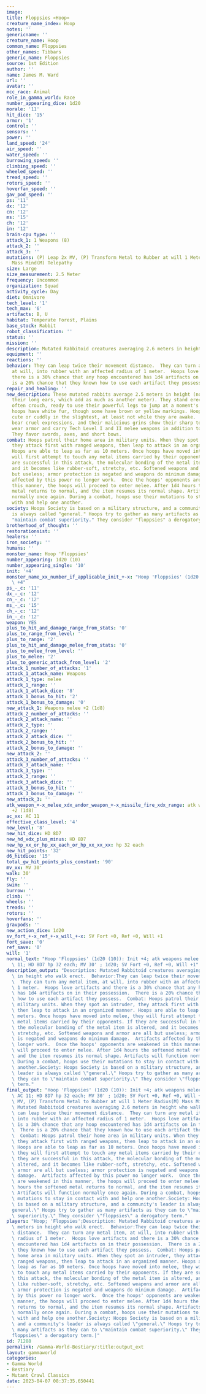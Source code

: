 ```yaml
---
image:
title: Floppsies «Hoop»
creature_name_index: Hoop
notes: ''
genericname: ''
creature_name: Hoop
common_name: Floppsies
other_names: Tibbars
generic_name: Floppsies
source: 1st Edition
author: ''
name: James M. Ward
url: ''
avatar: ''
mcc_race: Animal
role_in_gamma_world: Race
number_appearing_dice: 1d20
morale: '11'
hit_dice: '15'
armor: '1'
control: ''
sensors: ''
power: ''
land_speed: '24'
air_speed: ''
water_speed: ''
burrowing_speed: ''
climbing_speed: ''
wheeled_speed: ''
tread_speed: ''
rotors_speed: ''
hoverfan_speed: ''
gav_pod_speed: ''
ps: '11'
dx: '12'
cn: '12'
ms: '15'
ch: '12'
in: '12'
brain-cpu type: ''
attack_1: 1 Weapons (8)
attack_2: ''
attack_3: ''
mutations: (P) Leap 2x MV, (P) Transform Metal to Rubber at will 1 Meter Radius(M)
  Mass Mind(M) Telepathy
size: Large
size_measurement: 2.5 Meter
frequency: Uncommon
organization: Squad
activity_cycle: Day
diet: Omnivore
tech_level: '1'
tech_max: '6'
artifacts: B, U
habitat: Temperate Forest, Plains
base_stock: Rabbit
robot_classification: ''
status: ''
mission: ''
description: Mutated Rabbitoid creatures averaging 2.6 meters in height who walk erect.
equipment: ''
reactions: ''
behavior: They can leap twice their movement distance.  They can turn any metal item,
  at will, into rubber with an affected radius of 1 meter.  Hoops love artifacts and
  there is a 30% chance that any hoop encountered has 1d4 artifacts on in their possession.  There
  is a 20% chance that they known how to use each artifact they possess.
repair_and_healing: ''
new_description: These mutated rabbits average 2.5 meters in height (not counting
  their long ears, which add as much as another meter). They stand erect, though they
  often crouch, ready to use their powerful legs to jump at a moment's notice. Most
  hoops have white fur, though some have brown or yellow markings. Hoops do not look
  cute or cuddly in the slightest, at least not while they are awake.  They usually
  bear cruel expressions, and their malicious grins show their sharp teeth. Hoops
  wear armor and carry Tech Level I and II melee weapons in addition to their artifacts.
  They favor swords, axes, and short bows.
combat: Hoops patrol their home area in military units. When they spot an intruder,
  they attack first with ranged weapons, then leap to attack in an organized manner.
  Hoops are able to leap as far as 10 meters. Once hoops have moved into melee, they
  will first attempt to touch any metal items carried by their opponents. If they
  are successful in this attack, the molecular bonding of the metal item is altered,
  and it becomes like rubber-soft, stretchy, etc. Softened weapons and armor are all
  but useless; armor protection is negated and weapons do minimum damage.  Artifacts
  affected by this power no longer work.  Once the hoops' opponents are weakened in
  this manner, the hoops will proceed to enter melee. After 1d4 hours the softened
  metal returns to normal, and the item resumes its normal shape. Artifacts will function
  normally once again. During a combat, hoops use their mutations to stay in contact
  with and help one another.
society: Hoops Society is based on a military structure, and a community's leader
  is always called "general." Hoops try to gather as many artifacts as they can to
  "maintain combat superiority." They consider "floppsies" a derogatory term.
brotherhood_of_thought: ''
restorationsist: ''
healers: ''
iron_society: ''
humans: ''
monster_name: Hoop 'Floppsies'
number_appearing: 1d20 (10)
number_appearing_single: '10'
init: '+4'
monster_name_xx_number_if_applicable_init_+-x: "Hoop 'Floppsies' (1d20 (10)): Init\
  \ +4"
ps_-_c: '11'
dx_-_c: '12'
cn_-_c: '12'
ms_-_c: '15'
ch_-_c: '12'
in_-_c: '12'
weapon: YES
plus_to_hit_and_damage_range_from_stats: '0'
plus_to_range_from_level: ''
plus_to_range: '2'
plus_to_hit_and_damage_melee_from_stats: '0'
plus_to_melee_from_level: ''
plus_to_melee: '2'
plus_to_generic_attack_from_level: '2'
attack_1_number_of_attacks: '1'
attack_1_attack_name: Weapons
attack_1_type: melee
attack_1_range: ''
attack_1_attack_dice: '8'
attack_1_bonus_to_hit: '2'
attack_1_bonus_to_damage: '0'
new_attack_1: Weapons melee +2 (1d8)
attack_2_number_of_attacks: ''
attack_2_attack_name: ''
attack_2_type: ''
attack_2_range: ''
attack_2_attack_dice: ''
attack_2_bonus_to_hit: ''
attack_2_bonus_to_damage: ''
new_attack_2: ''
attack_3_number_of_attacks: ''
attack_3_attack_name: ''
attack_3_type: ''
attack_3_range: ''
attack_3_attack_dice: ''
attack_3_bonus_to_hit: ''
attack_3_bonus_to_damage: ''
new_attack_3: ''
atk_weapon_+-x_melee_xdx_andor_weapon_+-x_missile_fire_xdx_range: atk weapons melee
  +2 (1d8)
ac_xx: AC 11
effective_class_level: '4'
new_level: '8'
new_hit_dice: HD 8D7
new_hd_xdx_plus_minus: HD 8D7
new_hp_xx_or_hp_xx_each_or_hp_xx_xx_xx: hp 32 each
new_hit_points: '32'
d6_hitdice: '15'
total_gw_hit_points_plus_constant: '90'
mv_xx: MV 30'
walk: 30'
fly: ''
swim: ''
burrow: ''
climb: ''
wheels: ''
treads: ''
rotors: ''
hoverfans: ''
gravpods: ''
new_action_dice: 1d20
sv_fort_+-x_ref_+-x_will_+-x: SV Fort +0, Ref +0, Will +1
fort_save: '0'
ref_save: '0'
will: '1'
normal_text: "Hoop 'Floppsies' (1d20 (10)): Init +4; atk weapons melee +2 (1d8); AC\
  \ 11; HD 8D7 hp 32 each; MV 30' ; 1d20; SV Fort +0, Ref +0, Will +1"
description_output: "Description: Mutated Rabbitoid creatures averaging 2.6 meters\
  \ in height who walk erect.  Behavior:They can leap twice their movement distance.\
  \  They can turn any metal item, at will, into rubber with an affected radius of\
  \ 1 meter.  Hoops love artifacts and there is a 30% chance that any hoop encountered\
  \ has 1d4 artifacts on in their possession.  There is a 20% chance that they known\
  \ how to use each artifact they possess.  Combat: Hoops patrol their home area in\
  \ military units. When they spot an intruder, they attack first with ranged weapons,\
  \ then leap to attack in an organized manner. Hoops are able to leap as far as 10\
  \ meters. Once hoops have moved into melee, they will first attempt to touch any\
  \ metal items carried by their opponents. If they are successful in this attack,\
  \ the molecular bonding of the metal item is altered, and it becomes like rubber-soft,\
  \ stretchy, etc. Softened weapons and armor are all but useless; armor protection\
  \ is negated and weapons do minimum damage.  Artifacts affected by this power no\
  \ longer work.  Once the hoops' opponents are weakened in this manner, the hoops\
  \ will proceed to enter melee. After 1d4 hours the softened metal returns to normal,\
  \ and the item resumes its normal shape. Artifacts will function normally once again.\
  \ During a combat, hoops use their mutations to stay in contact with and help one\
  \ another.Society: Hoops Society is based on a military structure, and a community's\
  \ leader is always called \"general.\" Hoops try to gather as many artifacts as\
  \ they can to \"maintain combat superiority.\" They consider \"floppsies\" a derogatory\
  \ term."
final_output: "Hoop 'Floppsies' (1d20 (10)): Init +4; atk weapons melee +2 (1d8);\
  \ AC 11; HD 8D7 hp 32 each; MV 30' ; 1d20; SV Fort +0, Ref +0, Will +1(P) Leap 2x\
  \ MV, (P) Transform Metal to Rubber at will 1 Meter Radius(M) Mass Mind(M) TelepathyDescription:\
  \ Mutated Rabbitoid creatures averaging 2.6 meters in height who walk erect.  Behavior:They\
  \ can leap twice their movement distance.  They can turn any metal item, at will,\
  \ into rubber with an affected radius of 1 meter.  Hoops love artifacts and there\
  \ is a 30% chance that any hoop encountered has 1d4 artifacts on in their possession.\
  \  There is a 20% chance that they known how to use each artifact they possess.\
  \  Combat: Hoops patrol their home area in military units. When they spot an intruder,\
  \ they attack first with ranged weapons, then leap to attack in an organized manner.\
  \ Hoops are able to leap as far as 10 meters. Once hoops have moved into melee,\
  \ they will first attempt to touch any metal items carried by their opponents. If\
  \ they are successful in this attack, the molecular bonding of the metal item is\
  \ altered, and it becomes like rubber-soft, stretchy, etc. Softened weapons and\
  \ armor are all but useless; armor protection is negated and weapons do minimum\
  \ damage.  Artifacts affected by this power no longer work.  Once the hoops' opponents\
  \ are weakened in this manner, the hoops will proceed to enter melee. After 1d4\
  \ hours the softened metal returns to normal, and the item resumes its normal shape.\
  \ Artifacts will function normally once again. During a combat, hoops use their\
  \ mutations to stay in contact with and help one another.Society: Hoops Society\
  \ is based on a military structure, and a community's leader is always called \"\
  general.\" Hoops try to gather as many artifacts as they can to \"maintain combat\
  \ superiority.\" They consider \"floppsies\" a derogatory term."
players: "Hoop; 'Floppsies';Description: Mutated Rabbitoid creatures averaging 2.6\
  \ meters in height who walk erect.  Behavior:They can leap twice their movement\
  \ distance.  They can turn any metal item, at will, into rubber with an affected\
  \ radius of 1 meter.  Hoops love artifacts and there is a 30% chance that any hoop\
  \ encountered has 1d4 artifacts on in their possession.  There is a 20% chance that\
  \ they known how to use each artifact they possess.  Combat: Hoops patrol their\
  \ home area in military units. When they spot an intruder, they attack first with\
  \ ranged weapons, then leap to attack in an organized manner. Hoops are able to\
  \ leap as far as 10 meters. Once hoops have moved into melee, they will first attempt\
  \ to touch any metal items carried by their opponents. If they are successful in\
  \ this attack, the molecular bonding of the metal item is altered, and it becomes\
  \ like rubber-soft, stretchy, etc. Softened weapons and armor are all but useless;\
  \ armor protection is negated and weapons do minimum damage.  Artifacts affected\
  \ by this power no longer work.  Once the hoops' opponents are weakened in this\
  \ manner, the hoops will proceed to enter melee. After 1d4 hours the softened metal\
  \ returns to normal, and the item resumes its normal shape. Artifacts will function\
  \ normally once again. During a combat, hoops use their mutations to stay in contact\
  \ with and help one another.Society: Hoops Society is based on a military structure,\
  \ and a community's leader is always called \"general.\" Hoops try to gather as\
  \ many artifacts as they can to \"maintain combat superiority.\" They consider \"\
  floppsies\" a derogatory term.|"
id: 71288
permalink: /Gamma-World-Bestiary/:title:output_ext
layout: gammaworld
categories:
- Gamma World
- Bestiary
- Mutant Crawl Classics
date: 2023-04-07 08:37:35.650441
---
```

